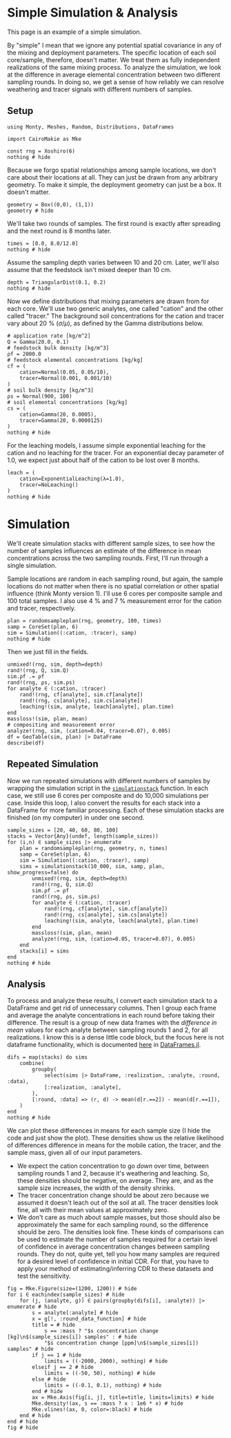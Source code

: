 # Simple Simulation & Analysis

This page is an example of a simple simulation.

By "simple" I mean that we ignore any potential spatial covariance in any of the mixing and deployment parameters. The specific location of each soil core/sample, therefore, doesn't matter. We treat them as fully independent realizations of the same mixing process. To analyze the simulation, we look at the difference in average elemental concentration between two different sampling rounds. In doing so, we get a sense of how reliably we can resolve weathering and tracer signals with different numbers of samples.

## Setup

```@example simple
using Monty, Meshes, Random, Distributions, DataFrames

import CairoMakie as Mke

const rng = Xoshiro(6)
nothing # hide
```

Because we forgo spatial relationships among sample locations, we don't care about their locations at all. They can just be drawn from any arbitrary geometry. To make it simple, the deployment geometry can just be a box. It doesn't matter.
```@example simple
geometry = Box((0,0), (1,1))
geometry # hide
```
We'll take two rounds of samples. The first round is exactly after spreading and the next round is 8 months later.
```@example simple
times = [0.0, 8.0/12.0]
nothing # hide
```
Assume the sampling depth varies between 10 and 20 cm. Later, we'll also assume that the feedstock isn't mixed deeper than 10 cm.
```@example simple
depth = TriangularDist(0.1, 0.2)
nothing # hide
```
Now we define distributions that mixing parameters are drawn from for each core. We'll use two generic analytes, one called "cation" and the other called "tracer." The background soil concentrations for the cation and tracer vary about 20 % ($\sigma/\mu$), as defined by the Gamma distributions below.
```@example simple
# application rate [kg/m^2]
Q = Gamma(20.0, 0.1)
# feedstock bulk density [kg/m^3]
ρf = 2000.0
# feedstock elemental concentrations [kg/kg]
cf = (
    cation=Normal(0.05, 0.05/10),
    tracer=Normal(0.001, 0.001/10)
)
# soil bulk density [kg/m^3]
ρs = Normal(900, 100)
# soil elemental concentrations [kg/kg]
cs = (
    cation=Gamma(20, 0.0005),
    tracer=Gamma(20, 0.0000125)
)
nothing # hide
```
For the leaching models, I assume simple exponential leaching for the cation and no leaching for the tracer. For an exponential decay parameter of 1.0, we expect just about half of the cation to be lost over 8 months.
```@example simple
leach = (
    cation=ExponentialLeaching(λ=1.0),
    tracer=NoLeaching()
)
nothing # hide
```

# Simulation

We'll create simulation stacks with different sample sizes, to see how the number of samples influences an estimate of the difference in mean concentrations across the two sampling rounds. First, I'll run through a single simulation.

Sample locations are random in each sampling round, but again, the sample locations do not matter when there is no spatial correlation or other spatial influence (think Monty version 1). I'll use 6 cores per composite sample and 100 total samples. I also use 4 % and 7 % measurement error for the cation and tracer, respectively.
```@example simple
plan = randomsampleplan(rng, geometry, 100, times)
samp = CoreSet(plan, 6)
sim = Simulation((:cation, :tracer), samp)
nothing # hide
```
Then we just fill in the fields.
```@example simple
unmixed!(rng, sim, depth=depth)
rand!(rng, Q, sim.Q)
sim.ρf .= ρf
rand!(rng, ρs, sim.ρs)
for analyte ∈ (:cation, :tracer)
    rand!(rng, cf[analyte], sim.cf[analyte])
    rand!(rng, cs[analyte], sim.cs[analyte])
    leaching!(sim, analyte, leach[analyte], plan.time)
end
massloss!(sim, plan, mean)
# compositing and measurement error
analyze!(rng, sim, (cation=0.04, tracer=0.07), 0.005)
df = GeoTable(sim, plan) |> DataFrame
describe(df)
```

## Repeated Simulation

Now we run repeated simulations with different numbers of samples by wrapping the simulation script in the [`simulationstack`](@ref) function. In each case, we still use 6 cores per composite and do 10,000 simulations per case. Inside this loop, I also convert the results for each stack into a DataFrame for more familiar processing. Each of these simulation stacks are finished (on my computer) in under one second.

```@example simple
sample_sizes = [20, 40, 60, 80, 100]
stacks = Vector{Any}(undef, length(sample_sizes))
for (i,n) ∈ sample_sizes |> enumerate
    plan = randomsampleplan(rng, geometry, n, times)
    samp = CoreSet(plan, 6)
    sim = Simulation((:cation, :tracer), samp)
    sims = simulationstack(10_000, sim, samp, plan, show_progress=false) do
        unmixed!(rng, sim, depth=depth)
        rand!(rng, Q, sim.Q)
        sim.ρf .= ρf
        rand!(rng, ρs, sim.ρs)
        for analyte ∈ (:cation, :tracer)
            rand!(rng, cf[analyte], sim.cf[analyte])
            rand!(rng, cs[analyte], sim.cs[analyte])
            leaching!(sim, analyte, leach[analyte], plan.time)
        end
        massloss!(sim, plan, mean)
        analyze!(rng, sim, (cation=0.05, tracer=0.07), 0.005)
    end
    stacks[i] = sims
end
nothing # hide
```


## Analysis

To process and analyze these results, I convert each simulation stack to a DataFrame and get rid of unnecessary columns. Then I group each frame and average the analyte concentrations in each round before taking their difference. The result is a group of new data frames with the *difference in mean* values for each analyte between sampling rounds 1 and 2, for all realizations. I know this is a dense little code block, but the focus here is not dataframe functionality, which is documented [here](https://dataframes.juliadata.org/stable/man/split_apply_combine/) in [DataFrames.jl](https://dataframes.juliadata.org/stable/).

```@example simple
difs = map(stacks) do sims
    combine(
        groupby(
            select(sims |> DataFrame, :realization, :analyte, :round, :data),
            [:realization, :analyte],
        ),
        [:round, :data] => (r, d) -> mean(d[r.==2]) - mean(d[r.==1]),
    )
end
nothing # hide
```

We can plot these differences in means for each sample size (I hide the code and just show the plot). These densities show us the relative likelihood of differences difference in means for the mobile cation, the tracer, and the sample mass, given all of our input parameters.
* We expect the cation concentration to go *down* over time, between sampling rounds 1 and 2, because it's weathering and leaching. So, these densities should be negative, on average. They are, and as the sample size increases, the width of the density shrinks.
* The tracer concentration change should be about zero because we assumed it doesn't leach out of the soil at all. The tracer densities look fine, all with their mean values at approximately zero.
* We don't care as much about sample masses, but those should also be approximately the same for each sampling round, so the difference should be zero. The densities look fine.
These kinds of comparisons can be used to estimate the number of samples required for a certain level of confidence in average concentration changes between sampling rounds. They do not, quite yet, tell you how many samples are required for a desired level of confidence in initial CDR. For that, you have to apply your method of estimating/inferring CDR to these datasets and test the sensitivity.
```@example simple
fig = Mke.Figure(size=(1200, 1200)) # hide
for i ∈ eachindex(sample_sizes) # hide
    for (j, (analyte, g)) ∈ pairs(groupby(difs[i], :analyte)) |> enumerate # hide
        s = analyte[:analyte] # hide
        x = g[!, :round_data_function] # hide
        title = # hide
            s == :mass ? "$s concentration change [kg]\n$(sample_sizes[i]) samples" : # hide
            "$s concentration change [ppm]\n$(sample_sizes[i]) samples" # hide
        if j == 1 # hide
            limits = ((-2000, 2000), nothing) # hide
        elseif j == 2 # hide
            limits = ((-50, 50), nothing) # hide
        else # hide
            limits = ((-0.1, 0.1), nothing) # hide
        end # hide
        ax = Mke.Axis(fig[i, j], title=title, limits=limits) # hide
        Mke.density!(ax, s == :mass ? x : 1e6 * x) # hide
        Mke.vlines!(ax, 0, color=:black) # hide
    end # hide
end # hide
fig # hide
```
